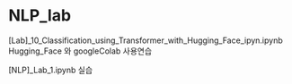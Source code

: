 # NLP_lab


[Lab]_10_Classification_using_Transformer_with_Hugging_Face_ipyn.ipynb
Hugging_Face 와 googleColab 사용연습

[NLP]_Lab_1.ipynb
실습
